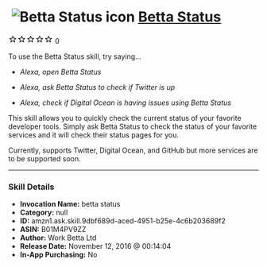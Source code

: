 # &nbsp;<img src="skill_icon" alt="Betta Status icon" width="36"> [Betta Status](http://alexa.amazon.com/#skills/amzn1.ask.skill.9dbf689d-aced-4951-b25e-4c6b203689f2)
![0 stars](../../images/ic_star_border_black_18dp_1x.png)![0 stars](../../images/ic_star_border_black_18dp_1x.png)![0 stars](../../images/ic_star_border_black_18dp_1x.png)![0 stars](../../images/ic_star_border_black_18dp_1x.png)![0 stars](../../images/ic_star_border_black_18dp_1x.png) 0

To use the Betta Status skill, try saying...

* *Alexa, open Betta Status*

* *Alexa, ask Betta Status to check if Twitter is up*

* *Alexa, check if Digital Ocean is having issues using Betta Status*

This skill allows you to quickly check the current status of your favorite developer tools.  Simply ask Betta Status to check the status of your favorite services and it will check their status pages for you.

Currently, supports Twitter, Digital Ocean, and GitHub but more services are to be supported soon.

***

### Skill Details

* **Invocation Name:** betta status
* **Category:** null
* **ID:** amzn1.ask.skill.9dbf689d-aced-4951-b25e-4c6b203689f2
* **ASIN:** B01M4PV9ZZ
* **Author:** Work Betta Ltd
* **Release Date:** November 12, 2016 @ 00:14:04
* **In-App Purchasing:** No

